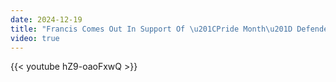 ```yaml
---
date: 2024-12-19
title: "Francis Comes Out In Support Of \u201CPride Month\u201D Defender"
video: true
---
```



{{< youtube hZ9-oaoFxwQ >}}
